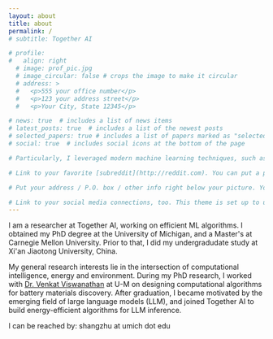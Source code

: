 ```yaml
---
layout: about
title: about
permalink: /
# subtitle: Together AI

# profile:
#   align: right
  # image: prof_pic.jpg
  # image_circular: false # crops the image to make it circular
  # address: >
  #   <p>555 your office number</p>
  #   <p>123 your address street</p>
  #   <p>Your City, State 12345</p>

# news: true  # includes a list of news items
# latest_posts: true  # includes a list of the newest posts
# selected_papers: true # includes a list of papers marked as "selected={true}"
# social: true  # includes social icons at the bottom of the page

# Particularly, I leveraged modern machine learning techniques, such as active learning and graph machine learning, to accelerate materials design and optimization. I also developed atomistic-scale and meso-scale modeling tools to investigate interfacial physics of batteries.

# Link to your favorite [subreddit](http://reddit.com). You can put a picture in, too. The code is already in, just name your picture `prof_pic.jpg` and put it in the `img/` folder.

# Put your address / P.O. box / other info right below your picture. You can also disable any of these elements by editing `profile` property of the YAML header of your `_pages/about.md`. Edit `_bibliography/papers.bib` and Jekyll will render your [publications page](/al-folio/publications/) automatically.

# Link to your social media connections, too. This theme is set up to use [Font Awesome icons](http://fortawesome.github.io/Font-Awesome/) and [Academicons](https://jpswalsh.github.io/academicons/), like the ones below. Add your Facebook, Twitter, LinkedIn, Google Scholar, or just disable all of them.
---
```


I am a researcher at Together AI, working on efficient ML algorithms. I obtained my PhD degree at the University of Michigan, and a Master's at Carnegie Mellon University. Prior to that, I did my undergradudate study at Xi'an Jiaotong University, China.

My general research interests lie in the intersection of computational intelligence, energy and environment. During my PhD research, I worked with [Dr. Venkat Viswanathan](https://aero.engin.umich.edu/people/viswanathan-venkat/) at U-M on designing computational algorithms for battery materials discovery. After graduation, I became motivated by the emerging field of large language models (LLM), and joined Together AI to build energy-efficient algorithms for LLM inference. 

I can be reached by: shangzhu at umich dot edu
